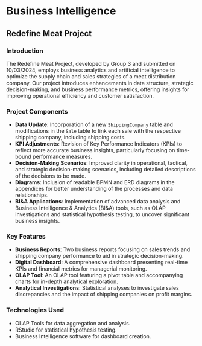 # Business Intelligence

## Redefine Meat Project

### Introduction
The Redefine Meat Project, developed by Group 3 and submitted on 10/03/2024, employs business analytics and artificial intelligence to optimize the supply chain and sales strategies of a meat distribution company. Our project introduces enhancements in data structure, strategic decision-making, and business performance metrics, offering insights for improving operational efficiency and customer satisfaction.

### Project Components
- **Data Update**: Incorporation of a new `ShippingCompany` table and modifications in the `Sale` table to link each sale with the respective shipping company, including shipping costs.
- **KPI Adjustments**: Revision of Key Performance Indicators (KPIs) to reflect more accurate business insights, particularly focusing on time-bound performance measures.
- **Decision-Making Scenarios**: Improved clarity in operational, tactical, and strategic decision-making scenarios, including detailed descriptions of the decisions to be made.
- **Diagrams**: Inclusion of readable BPMN and ERD diagrams in the appendices for better understanding of the processes and data relationships.
- **BI&A Applications**: Implementation of advanced data analysis and Business Intelligence & Analytics (BI&A) tools, such as OLAP investigations and statistical hypothesis testing, to uncover significant business insights.

### Key Features
- **Business Reports**: Two business reports focusing on sales trends and shipping company performance to aid in strategic decision-making.
- **Digital Dashboard**: A comprehensive dashboard presenting real-time KPIs and financial metrics for managerial monitoring.
- **OLAP Tool**: An OLAP tool featuring a pivot table and accompanying charts for in-depth analytical exploration.
- **Analytical Investigations**: Statistical analyses to investigate sales discrepancies and the impact of shipping companies on profit margins.

### Technologies Used
- OLAP Tools for data aggregation and analysis.
- RStudio for statistical hypothesis testing.
- Business Intelligence software for dashboard creation.

